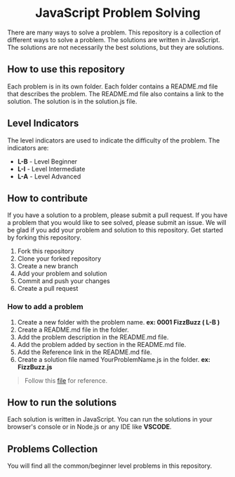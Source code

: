<div align="center">

#    JavaScript Problem Solving

</div>

There are many ways to solve a problem. This repository is a collection of different ways to solve a problem. The solutions are written in JavaScript. The solutions are not necessarily the best solutions, but they are solutions. 

## How to use this repository

Each problem is in its own folder. Each folder contains a README.md file that describes the problem. The README.md file also contains a link to the solution. The solution is in the solution.js file.

## Level Indicators

The level indicators are used to indicate the difficulty of the problem. The indicators are:

- **L-B** - Level Beginner
- **L-I** - Level Intermediate
- **L-A** - Level Advanced

## How to contribute

If you have a solution to a problem, please submit a pull request. If you have a problem that you would like to see solved, please submit an issue.
We will be glad if you add your problem and solution to this repository. Get started by forking this repository.

1. Fork this repository
2. Clone your forked repository
3. Create a new branch
4. Add your problem and solution
5. Commit and push your changes
6. Create a pull request

### How to add a problem

1. Create a new folder with the problem name. **ex: 0001 FizzBuzz ( L-B )**
2. Create a README.md file in the folder.
3. Add the problem description in the README.md file.
5. Add the problem added by section in the README.md file.
6. Add the Reference link in the README.md file.
7. Create a solution file named YourProblemName.js in the folder. **ex: FizzBuzz.js** 

> Follow this [file](https://github.com/devvsakib/javascript-problem-solving/blob/main/0001%20FizzBuzz%20(%20L-B%20)/README.md) for reference.


## How to run the solutions

Each solution is written in JavaScript. You can run the solutions in your browser's console or in Node.js or any IDE like **VSCODE**.

## Problems Collection
You will find all the common/beginner level problems in this repository.
